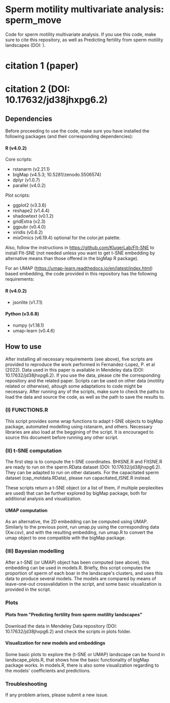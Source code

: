 # Sperm motility multivariate analysis: sperm_move
Code for sperm motility multivariate analysis. If you use this code, make sure to cite this repository, as well as Predicting fertility from sperm motility landscapes (DOI: ). 

# citation 1 (paper)
# citation 2 (DOI: 10.17632/jd38jhxpg6.2)

## Dependencies
Before proceeding to use the code, make sure you have installed the following packages (and their corresponding dependencies):

#### R (v4.0.2)
Core scripts:
- rstanarm (v2.21.1)
- bigMap (v4.5.3; 10.5281/zenodo.5506574) 
- dplyr (v1.0.7)
- parallel (v4.0.2)

Plot scripts:
- ggplot2 (v3.3.6)
- reshape2 (v1.4.4)
- shadowtext (v0.1.2)
- gridExtra (v2.3)
- ggpubr (v0.4.0)
- viridis (v0.6.2)
- mixOmics (v6.19.4) optional for the color.jet palette.

Also, follow the instructions in https://github.com/KlugerLab/FIt-SNE to install FIt-SNE (not needed unless you want to get t-SNE embedding by alternative means than those offered in the bigMap R package).

For an UMAP (https://umap-learn.readthedocs.io/en/latest/index.html) based embedding, the code provided in this repository has the following requirements:

#### R (v4.0.2)
- jsonlite (v1.7.1)

#### Python (v3.6.8)
- numpy (v1.18.1)
- umap-learn (v0.4.6)

## How to use
After installing all necessary requirements (see above), five scripts are provided to reproduce the work performed in Fernandez-Lopez, P. et al (2022). Data used in this paper is available in Mendeley data (DOI: 10.17632/jd38jhxpg6.2). If you use the data, please cite the corresponding repository and the related paper. Scripts can be used on other data (motility related or otherwise), altough some adaptations to code might be necessary. After running any of the scripts, make sure to check the paths to load the data and source the code, as well as the path to save the results to. 

### (I) FUNCTIONS.R
This script provides some wrap functions to adapt t-SNE objects to bigMap package, automated modelling using rstanarm, and others. Necessary libraries are also load at the beggining of the script. It is encouraged to source this document before running any other script.

### (II) t-SNE computation
The first step is to compute the t-SNE coordinates. BHtSNE.R and FItSNE.R are ready to run on the sperm.RData dataset (DOI: 10.17632/jd38jhxpg6.2). They can be adapted to run on other datasets. For the capacitated sperm dataset (cap_motdata.RData), please run capacitated_tSNE.R instead.

These scripts return a t-SNE object (or a list of them, if multiple perplexities are used) that can be further explored by bigMap package, both for additional analysis and visualization.

#### UMAP computation
As an alternative, the 2D embedding can be computed using UMAP. Similarly to the previous point, run umap.py using the corresponding data (Xw.csv), and with the resulting embedding, run umap.R to convert the umap object to one compatible with the bigMap package. 

### (III) Bayesian modelling
After a t-SNE (or UMAP) object has been computed (see above), this embedding can be used in models.R. Briefly, this script computes the proportion of sperm of each boar in the landscape's clusters, and uses this data to produce several models. The models are compared by means of leave-one-out crossvalidation in the script, and some basic visualization is provided in the script.

### Plots

#### Plots from "Predicting fertility from sperm motility landscapes"
Download the data in Mendeley Data repository (DOI: 10.17632/jd38jhxpg6.2) and check the scripts in plots folder.

#### Visualization for new models and embeddings
Some basic plots to explore the (t-SNE or UMAP) landscape can be found in landscape_plots.R, that shows how the basic functionality of bigMap package works. In models.R, there is also some visualization regarding to the models' coefficients and predictions. 

### Troubleshooting
If any problem arises, please submit a new issue.
